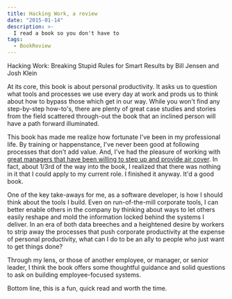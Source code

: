 ```yaml
---
title: Hacking Work, a review
date: "2015-01-14"
description: >-
  I read a book so you don't have to
tags:
  - BookReview
---
```


Hacking Work: Breaking Stupid Rules for Smart Results
by Bill Jensen and Josh Klein

At its core, this book is about personal productivity. It asks us to question what tools and processes we use every day at work and prods us to think about how to bypass those which get in our way. While you won't find any step-by-step how-to's, there are plenty of great case studies and stories from the field scattered through-out the book that an inclined person will have a path forward illuminated.

This book has made me realize how fortunate I've been in my professional life. By training or happenstance, I've never been good at following processes that don't add value. And, I've had the pleasure of working with [great managers that have been willing to step up and provide air cover](/stack-ranking/). In fact, about 1/3rd of the way into the book, I realized that there was nothing in it that I could apply to my current role. I finished it anyway. It'd a good book.

One of the key take-aways for me, as a software developer, is how I should think about the tools I build. Even on run-of-the-mill corporate tools, I can better enable others in the company by thinking about ways to let others easily reshape and mold the information locked behind the systems I deliver. In an era of both data breeches and a heightened desire by workers to strip away the processes that push corporate productivity at the expense of personal productivity, what can I do to be an ally to people who just want to get things done?

Through my lens, or those of another employee, or manager, or senior leader, I think the book offers some thoughtful guidance and solid questions to ask on building employee-focused systems.

Bottom line, this is a fun, quick read and worth the time.